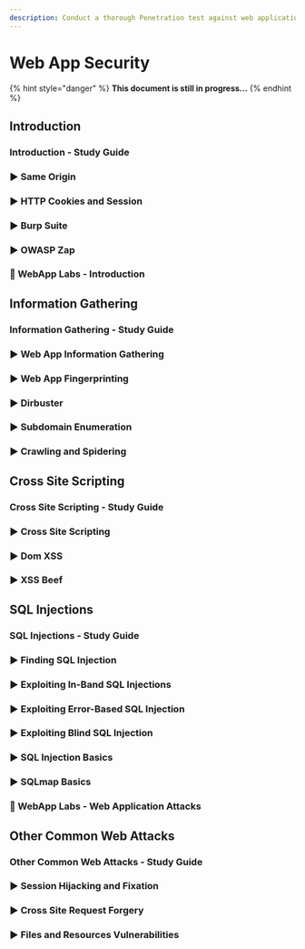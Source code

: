 ```yaml
---
description: Conduct a thorough Penetration test against web applications.
---
```


# Web App Security

{% hint style="danger" %}
**This document is still in progress...** 
{% endhint %}

## Introduction

### Introduction - Study Guide

### ▶ Same Origin

### ▶ HTTP Cookies and Session

### ▶ Burp Suite

### ▶ OWASP Zap

### 🧪 WebApp Labs - Introduction

## Information Gathering

### Information Gathering - Study Guide

### ▶ Web App Information Gathering

### ▶ Web App Fingerprinting

### ▶ Dirbuster

### ▶ Subdomain Enumeration

### ▶ Crawling and Spidering

## Cross Site Scripting

### Cross Site Scripting - Study Guide

### ▶ Cross Site Scripting

### ▶ Dom XSS

### ▶ XSS Beef

## SQL Injections

### SQL Injections - Study Guide

### ▶ Finding SQL Injection

### ▶ Exploiting In-Band SQL Injections

### ▶ Exploiting Error-Based SQL Injection

### ▶ Exploiting Blind SQL Injection

### ▶ SQL Injection Basics

### ▶ SQLmap Basics

### 🧪 WebApp Labs - Web Application Attacks

## Other Common Web Attacks

### Other Common Web Attacks - Study Guide

### ▶ Session Hijacking and Fixation

### ▶ Cross Site Request Forgery

### ▶ Files and Resources Vulnerabilities

